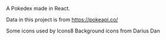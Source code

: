 A Pokedex made in React.

Data in this project is from https://pokeapi.co/

Some icons used by Icons8
Background icons from Darius Dan